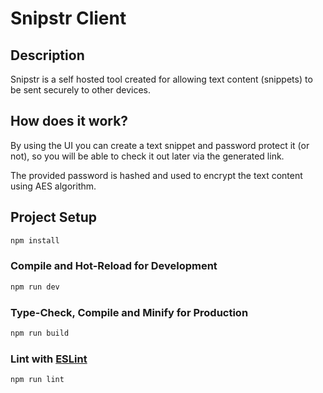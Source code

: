 # Snipstr Client

## Description

Snipstr is a self hosted tool created for allowing text content (snippets) to be sent securely to other devices.

## How does it work?

By using the UI you can create a text snippet and password protect it (or not), so you will be able to check it out later via the generated link.

The provided password is hashed and used to encrypt the text content using AES algorithm.

## Project Setup

```sh
npm install
```

### Compile and Hot-Reload for Development

```sh
npm run dev
```

### Type-Check, Compile and Minify for Production

```sh
npm run build
```

### Lint with [ESLint](https://eslint.org/)

```sh
npm run lint
```
